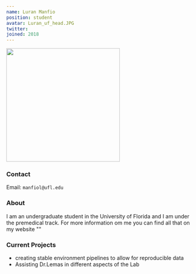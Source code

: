 ```yaml
---
name: Luran Manfio
position: student
avatar: Luran_uf_head.JPG
twitter:
joined: 2018
---
```


<img width="300" src="{{site.baseurl}}/images/people/{{page.avatar}}" data-action="zoom">

### Contact

Email: `manfiol@ufl.edu`<br>

### About

I am an undergraduate student in the University of Florida and I am under the premedical track. For more information om me you can find all that on my website ""

### Current Projects

- creating stable environment pipelines to allow for reproducible data 
- Assisting Dr.Lemas in different aspects of the Lab 